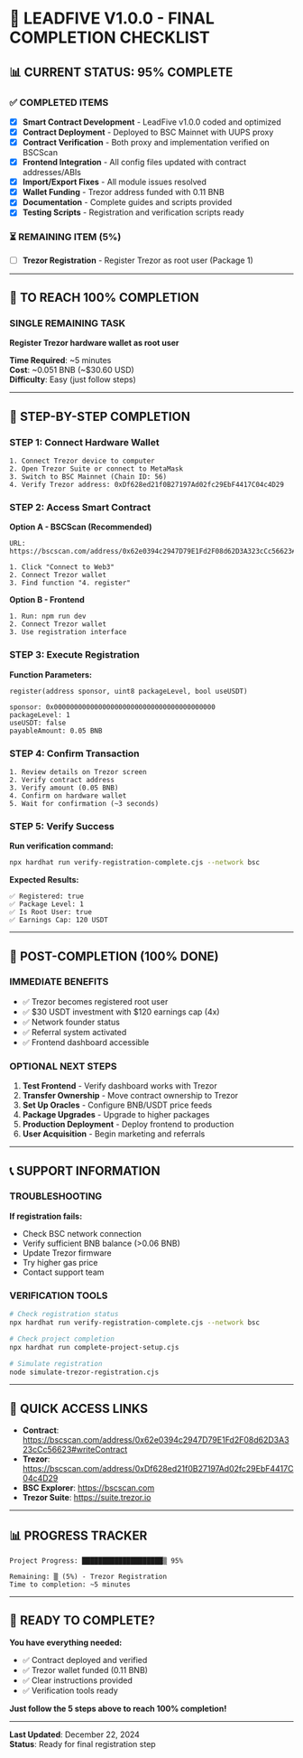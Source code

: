 # 🎯 LEADFIVE V1.0.0 - FINAL COMPLETION CHECKLIST

## 📊 CURRENT STATUS: 95% COMPLETE

### ✅ COMPLETED ITEMS
- [x] **Smart Contract Development** - LeadFive v1.0.0 coded and optimized
- [x] **Contract Deployment** - Deployed to BSC Mainnet with UUPS proxy
- [x] **Contract Verification** - Both proxy and implementation verified on BSCScan
- [x] **Frontend Integration** - All config files updated with contract addresses/ABIs
- [x] **Import/Export Fixes** - All module issues resolved
- [x] **Wallet Funding** - Trezor address funded with 0.11 BNB
- [x] **Documentation** - Complete guides and scripts provided
- [x] **Testing Scripts** - Registration and verification scripts ready

### ⏳ REMAINING ITEM (5%)
- [ ] **Trezor Registration** - Register Trezor as root user (Package 1)

---

## 🎯 TO REACH 100% COMPLETION

### SINGLE REMAINING TASK
**Register Trezor hardware wallet as root user**

**Time Required**: ~5 minutes  
**Cost**: ~0.051 BNB (~$30.60 USD)  
**Difficulty**: Easy (just follow steps)

---

## 🔧 STEP-BY-STEP COMPLETION

### STEP 1: Connect Hardware Wallet
```
1. Connect Trezor device to computer
2. Open Trezor Suite or connect to MetaMask
3. Switch to BSC Mainnet (Chain ID: 56)
4. Verify Trezor address: 0xDf628ed21f0B27197Ad02fc29EbF4417C04c4D29
```

### STEP 2: Access Smart Contract
**Option A - BSCScan (Recommended)**
```
URL: https://bscscan.com/address/0x62e0394c2947D79E1Fd2F08d62D3A323cCc56623#writeContract

1. Click "Connect to Web3"
2. Connect Trezor wallet
3. Find function "4. register"
```

**Option B - Frontend**
```
1. Run: npm run dev
2. Connect Trezor wallet
3. Use registration interface
```

### STEP 3: Execute Registration
**Function Parameters:**
```
register(address sponsor, uint8 packageLevel, bool useUSDT)

sponsor: 0x0000000000000000000000000000000000000000
packageLevel: 1
useUSDT: false
payableAmount: 0.05 BNB
```

### STEP 4: Confirm Transaction
```
1. Review details on Trezor screen
2. Verify contract address
3. Verify amount (0.05 BNB)
4. Confirm on hardware wallet
5. Wait for confirmation (~3 seconds)
```

### STEP 5: Verify Success
**Run verification command:**
```bash
npx hardhat run verify-registration-complete.cjs --network bsc
```

**Expected Results:**
```
✅ Registered: true
✅ Package Level: 1
✅ Is Root User: true
✅ Earnings Cap: 120 USDT
```

---

## 🎉 POST-COMPLETION (100% DONE)

### IMMEDIATE BENEFITS
- ✅ Trezor becomes registered root user
- ✅ $30 USDT investment with $120 earnings cap (4x)
- ✅ Network founder status
- ✅ Referral system activated
- ✅ Frontend dashboard accessible

### OPTIONAL NEXT STEPS
1. **Test Frontend** - Verify dashboard works with Trezor
2. **Transfer Ownership** - Move contract ownership to Trezor
3. **Set Up Oracles** - Configure BNB/USDT price feeds
4. **Package Upgrades** - Upgrade to higher packages
5. **Production Deployment** - Deploy frontend to production
6. **User Acquisition** - Begin marketing and referrals

---

## 📞 SUPPORT INFORMATION

### TROUBLESHOOTING
**If registration fails:**
- Check BSC network connection
- Verify sufficient BNB balance (>0.06 BNB)
- Update Trezor firmware
- Try higher gas price
- Contact support team

### VERIFICATION TOOLS
```bash
# Check registration status
npx hardhat run verify-registration-complete.cjs --network bsc

# Check project completion
npx hardhat run complete-project-setup.cjs

# Simulate registration
node simulate-trezor-registration.cjs
```

---

## 🔗 QUICK ACCESS LINKS

- **Contract**: https://bscscan.com/address/0x62e0394c2947D79E1Fd2F08d62D3A323cCc56623#writeContract
- **Trezor**: https://bscscan.com/address/0xDf628ed21f0B27197Ad02fc29EbF4417C04c4D29
- **BSC Explorer**: https://bscscan.com
- **Trezor Suite**: https://suite.trezor.io

---

## 📊 PROGRESS TRACKER

```
Project Progress: ████████████████████▒ 95%

Remaining: ▒ (5%) - Trezor Registration
Time to completion: ~5 minutes
```

---

## 🎯 READY TO COMPLETE?

**You have everything needed:**
- ✅ Contract deployed and verified
- ✅ Trezor wallet funded (0.11 BNB)
- ✅ Clear instructions provided
- ✅ Verification tools ready

**Just follow the 5 steps above to reach 100% completion!**

---

**Last Updated**: December 22, 2024  
**Status**: Ready for final registration step
